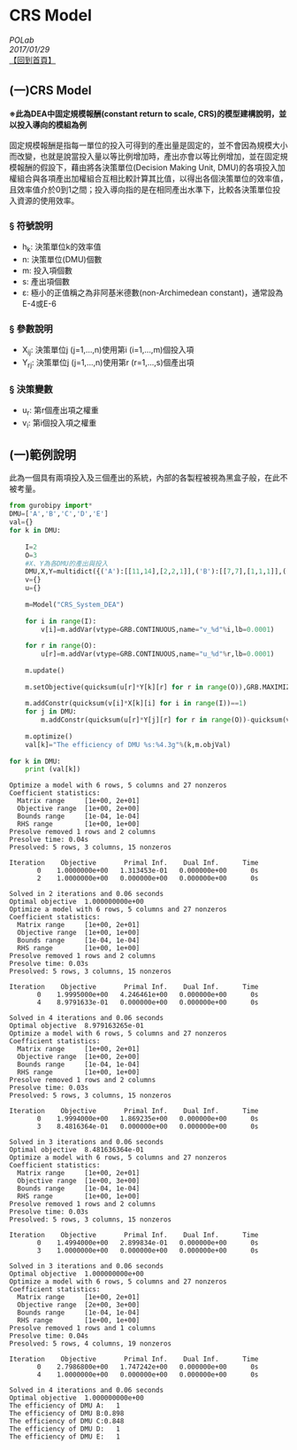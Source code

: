 # CRS Model  

*POLab*
<br>
*2017/01/29*
<br>
[【回到首頁】](https://github.com/wurmen/DEA)
<br>
## (一)CRS Model
**※此為DEA中固定規模報酬(constant return to scale, CRS)的模型建構說明，並以投入導向的模組為例**<br>
<br>
固定規模報酬是指每一單位的投入可得到的產出量是固定的，並不會因為規模大小而改變，也就是說當投入量以等比例增加時，產出亦會以等比例增加，並在固定規模報酬的假設下，藉由將各決策單位(Decision Making Unit, DMU)的各項投入加權組合與各項產出加權組合互相比較計算其比值，以得出各個決策單位的效率值，且效率值介於0到1之間；投入導向指的是在相同產出水準下，比較各決策單位投入資源的使用效率。<br>

### § 符號說明
- h<sub>k</sup></sub>: 決策單位k的效率值
- n: 決策單位(DMU)個數<br>
- m: 投入項個數<br>
- s: 產出項個數<br>
- ε: 極小的正值稱之為非阿基米德數(non-Archimedean constant)，通常設為E-4或E-6
### § 參數說明
- X<sub>ij</sup></sub>: 決策單位j (j=1,...,n)使用第i (i=1,...,m)個投入項
- Y<sub>rj</sup></sub>: 決策單位j (j=1,...,n)使用第r (r=1,...,s)個產出項
### § 決策變數
- u<sub>r</sup></sub>: 第r個產出項之權重
- v<sub>i</sup></sub>: 第i個投入項之權重

## (一)範例說明
此為一個具有兩項投入及三個產出的系統，內部的各製程被視為黑盒子般，在此不被考量。
```python
from gurobipy import*
DMU=['A','B','C','D','E']
val={}
for k in DMU:
    
    I=2
    O=3
    #X、Y為各DMU的產出與投入
    DMU,X,Y=multidict({('A'):[[11,14],[2,2,1]],('B'):[[7,7],[1,1,1]],('C'):[[11,14],[1,1,2]],('D'):[[14,14],[2,3,1]],('E'):[[14,15],[3,2,3]]})
    v={}
    u={}
    
    m=Model("CRS_System_DEA")
    
    for i in range(I):
        v[i]=m.addVar(vtype=GRB.CONTINUOUS,name="v_%d"%i,lb=0.0001)
    
    for r in range(O):
        u[r]=m.addVar(vtype=GRB.CONTINUOUS,name="u_%d"%r,lb=0.0001)
    
    m.update()
    
    m.setObjective(quicksum(u[r]*Y[k][r] for r in range(O)),GRB.MAXIMIZE)
        
    m.addConstr(quicksum(v[i]*X[k][i] for i in range(I))==1)
    for j in DMU:
        m.addConstr(quicksum(u[r]*Y[j][r] for r in range(O))-quicksum(v[i]*X[j][i] for i in range(I))<=0)
    
    m.optimize()
    val[k]="The efficiency of DMU %s:%4.3g"%(k,m.objVal)
    
for k in DMU:
    print (val[k])
```

    Optimize a model with 6 rows, 5 columns and 27 nonzeros
    Coefficient statistics:
      Matrix range     [1e+00, 2e+01]
      Objective range  [1e+00, 2e+00]
      Bounds range     [1e-04, 1e-04]
      RHS range        [1e+00, 1e+00]
    Presolve removed 1 rows and 2 columns
    Presolve time: 0.04s
    Presolved: 5 rows, 3 columns, 15 nonzeros
    
    Iteration    Objective       Primal Inf.    Dual Inf.      Time
           0    1.0000000e+00   1.313453e-01   0.000000e+00      0s
           2    1.0000000e+00   0.000000e+00   0.000000e+00      0s
    
    Solved in 2 iterations and 0.06 seconds
    Optimal objective  1.000000000e+00
    Optimize a model with 6 rows, 5 columns and 27 nonzeros
    Coefficient statistics:
      Matrix range     [1e+00, 2e+01]
      Objective range  [1e+00, 1e+00]
      Bounds range     [1e-04, 1e-04]
      RHS range        [1e+00, 1e+00]
    Presolve removed 1 rows and 2 columns
    Presolve time: 0.03s
    Presolved: 5 rows, 3 columns, 15 nonzeros
    
    Iteration    Objective       Primal Inf.    Dual Inf.      Time
           0    1.9995000e+00   4.246461e+00   0.000000e+00      0s
           4    8.9791633e-01   0.000000e+00   0.000000e+00      0s
    
    Solved in 4 iterations and 0.06 seconds
    Optimal objective  8.979163265e-01
    Optimize a model with 6 rows, 5 columns and 27 nonzeros
    Coefficient statistics:
      Matrix range     [1e+00, 2e+01]
      Objective range  [1e+00, 2e+00]
      Bounds range     [1e-04, 1e-04]
      RHS range        [1e+00, 1e+00]
    Presolve removed 1 rows and 2 columns
    Presolve time: 0.03s
    Presolved: 5 rows, 3 columns, 15 nonzeros
    
    Iteration    Objective       Primal Inf.    Dual Inf.      Time
           0    1.9994000e+00   1.869235e+00   0.000000e+00      0s
           3    8.4816364e-01   0.000000e+00   0.000000e+00      0s
    
    Solved in 3 iterations and 0.06 seconds
    Optimal objective  8.481636364e-01
    Optimize a model with 6 rows, 5 columns and 27 nonzeros
    Coefficient statistics:
      Matrix range     [1e+00, 2e+01]
      Objective range  [1e+00, 3e+00]
      Bounds range     [1e-04, 1e-04]
      RHS range        [1e+00, 1e+00]
    Presolve removed 1 rows and 2 columns
    Presolve time: 0.03s
    Presolved: 5 rows, 3 columns, 15 nonzeros
    
    Iteration    Objective       Primal Inf.    Dual Inf.      Time
           0    1.4994000e+00   2.899834e-01   0.000000e+00      0s
           3    1.0000000e+00   0.000000e+00   0.000000e+00      0s
    
    Solved in 3 iterations and 0.06 seconds
    Optimal objective  1.000000000e+00
    Optimize a model with 6 rows, 5 columns and 27 nonzeros
    Coefficient statistics:
      Matrix range     [1e+00, 2e+01]
      Objective range  [2e+00, 3e+00]
      Bounds range     [1e-04, 1e-04]
      RHS range        [1e+00, 1e+00]
    Presolve removed 1 rows and 1 columns
    Presolve time: 0.04s
    Presolved: 5 rows, 4 columns, 19 nonzeros
    
    Iteration    Objective       Primal Inf.    Dual Inf.      Time
           0    2.7986800e+00   1.747242e+00   0.000000e+00      0s
           4    1.0000000e+00   0.000000e+00   0.000000e+00      0s
    
    Solved in 4 iterations and 0.06 seconds
    Optimal objective  1.000000000e+00
    The efficiency of DMU A:   1
    The efficiency of DMU B:0.898
    The efficiency of DMU C:0.848
    The efficiency of DMU D:   1
    The efficiency of DMU E:   1
    
